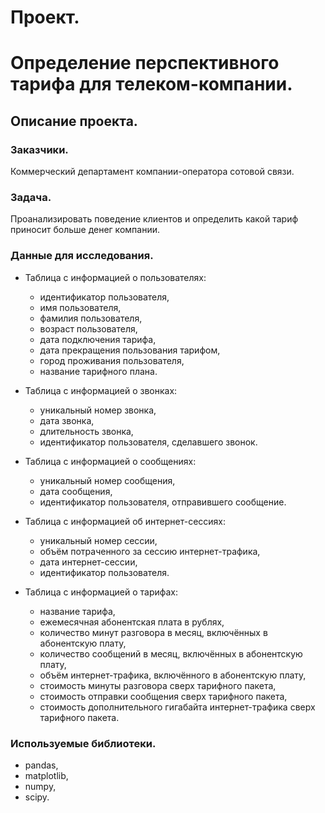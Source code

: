 # Проект.
# Определение перспективного тарифа для телеком-компании.
## Описание проекта.
### Заказчики.
Коммерческий департамент компании-оператора сотовой связи.
### Задача.
Проанализировать поведение клиентов и определить какой тариф приносит больше денег компании.
### Данные для исследования.
- Таблица с информацией о пользователях:
  - идентификатор пользователя,
  - имя пользователя,
  - фамилия пользователя,
  - возраст пользователя,
  - дата подключения тарифа,
  - дата прекращения пользования тарифом,
  - город проживания пользователя,
  - название тарифного плана.
 
- Таблица с информацией о звонках:
  - уникальный номер звонка,
  - дата звонка,
  - длительность звонка,
  - идентификатор пользователя, сделавшего звонок.
 
- Таблица с информацией о сообщениях:
  - уникальный номер сообщения,
  - дата сообщения,
  - идентификатор пользователя, отправившего сообщение.

- Таблица с информацией об интернет-сессиях:
  - уникальный номер сессии,
  - объём потраченного за сессию интернет-трафика,
  - дата интернет-сессии,
  - идентификатор пользователя.

- Таблица с информацией о тарифах:
  - название тарифа,
  - ежемесячная абонентская плата в рублях,
  - количество минут разговора в месяц, включённых в абонентскую плату,
  - количество сообщений в месяц, включённых в абонентскую плату,
  - объём интернет-трафика, включённого в абонентскую плату,
  - стоимость минуты разговора сверх тарифного пакета,
  - стоимость отправки сообщения сверх тарифного пакета,
  - стоимость дополнительного гигабайта интернет-трафика сверх тарифного пакета.
  
### Используемые библиотеки.
- pandas,
- matplotlib,
- numpy,
- scipy.
